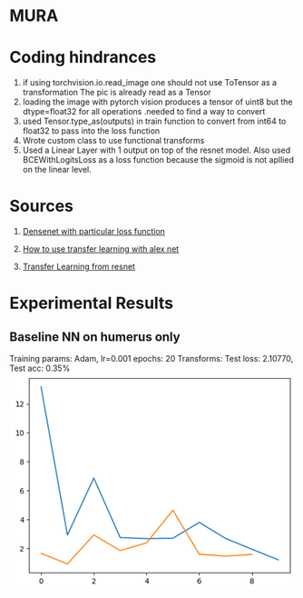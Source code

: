 # MURA


# Coding hindrances
1. if using torchvision.io.read_image one should not use ToTensor as a transformation
The pic is already read as a Tensor
2. loading the image with pytorch vision produces a tensor of uint8 but the dtype=float32 for all operations .needed to find a way to convert
3. used Tensor.type_as(outputs) in train function to convert from int64 to float32 to pass into the loss function
4. Wrote custom class to use functional transforms
5. Used a Linear Layer with 1 output on top of the resnet model. Also used BCEWithLogitsLoss as a loss function because the sigmoid is not apllied on the linear level. 





# Sources
1. [Densenet with particular loss function](https://github.com/ishanrai05/MURA-stanford/blob/master/notebook/Mura.ipynb)

2. [How to use transfer learning with alex net](https://github.com/madsendennis/notebooks/blob/master/pytorch/3_PyTorch_Transfer_learning.ipynb)

3. [Transfer Learning from resnet ](https://pytorch.org/tutorials/beginner/transfer_learning_tutorial.html#finetuning-the-convnet)



# Experimental Results

## Baseline NN on humerus only
Training params:
Adam, lr=0.001
epochs: 20
Transforms:
Test loss: 2.10770, Test acc: 0.35%
![alt](experiments\loss_simpleNN_notransforms.png)
